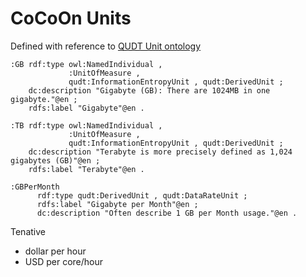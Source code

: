 # CoCoOn Units
Defined with reference to
[QUDT Unit ontology](QUDT_unit.md)

```
:GB rdf:type owl:NamedIndividual ,
             :UnitOfMeasure ,
             qudt:InformationEntropyUnit , qudt:DerivedUnit ;
    dc:description "Gigabyte (GB): There are 1024MB in one gigabyte."@en ;
    rdfs:label "Gigabyte"@en .

:TB rdf:type owl:NamedIndividual ,
             :UnitOfMeasure ,
             qudt:InformationEntropyUnit , qudt:DerivedUnit ;
    dc:description "Terabyte is more precisely defined as 1,024 gigabytes (GB)"@en ;
    rdfs:label "Terabyte"@en .

:GBPerMonth
      rdf:type qudt:DerivedUnit , qudt:DataRateUnit ;
      rdfs:label "Gigabyte per Month"@en ;
      dc:description "Often describe 1 GB per Month usage."@en .

```
Tenative
* dollar per hour
* USD per core/hour
